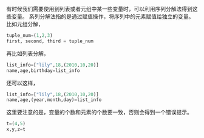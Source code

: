 有时候我们需要使用到列表或者元组中某一些变量时，可以利用序列分解法得到这些变量。
系列分解法指的是通过赋值操作，将序列中的元素赋值给独立的变量。
比如元组分解，
```python
tuple_num=(1,2,3)
first, second, third = tuple_num
```
再比如列表分解，
```python
list_info=["lily",18,(2010,10,20)]
name,age,birthday=list_info
```
还可以这样，
```python
list_info=["lily",18,(2010,10,20)]
name,age,(year,month,day)=list_info
```
这里要注意的是，变量的个数和元素的个数要一致，否则会得到一个错误提示。
```python
t=(4,5)
x,y,z=t
```
